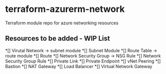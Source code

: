 # terraform-azurerm-network
Terraform module repo for azure networking resources


## Resources to be added - WIP List

*[] Virutal Network -> subnet module
*[] Subnet Module
*[] Route Table -> route module
*[] Route
*[] Network Security Group -> NSG Rule
*[] Network Security Group Rule
*[] Private Link
*[] Private Endpoint
*[] vNet Peering
*[] Bastion
*[] NAT Gateway
*[] Load Balancer
*[] Virtual Network Gateway
